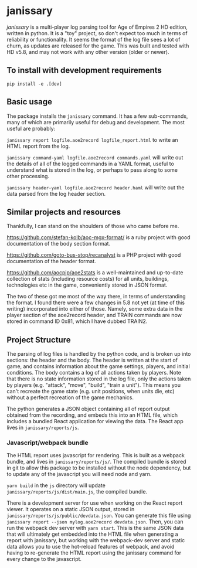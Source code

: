 # janissary

*janissary* is a multi-player log parsing tool for Age of Empires 2 HD edition,
written in python. It is a "toy" project, so don't expect too much in terms of
reliability or functionality. It seems the format of the log file sees a lot of
churn, as updates are released for the game. This was built and tested with HD
v5.8, and may not work with any other version (older or newer).

## To install with development requirements

`pip install -e .[dev]`

## Basic usage

The package installs the `janissary` command. It has a few sub-commands, many
of which are primarily useful for debug and development. The most useful are
probably:

`janissary report logfile.aoe2record logfile_report.html` to write an HTML
report from the log.

`janissary command-yaml logfile.aoe2record commands.yaml` will write out the
details of all of the logged commands in a YAML format, useful to understand
what is stored in the log, or perhaps to pass along to some other processing.

`janissary header-yaml logfile.aoe2record header.haml` will write out the data
parsed from the log header section.

## Similar projects and resources

Thankfully, I can stand on the shoulders of those who came before me.

https://github.com/stefan-kolb/aoc-mgx-format/ is a ruby project with good
documentation of the body section format.

https://github.com/goto-bus-stop/recanalyst is a PHP project with good
documentation of the header format.

https://github.com/aocpip/aoe2stats is a well-maintained and up-to-date collection
of stats (including resource costs) for all units, buildings, technologies etc in 
the game, conveniently stored in JSON format.

The two of these got me most of the way there, in terms of understanding
the format. I found there were a few changes in 5.8 not yet (at time of this
writing) incorporated into either of those. Namely, some extra data in the
player section of the aoe2record header, and TRAIN commands are now stored in
command ID 0x81, which I have dubbed TRAIN2.

## Project Structure

The parsing of log files is handled by the python code, and is broken up into sections: 
the header and the body. The header is written at the start of game, and contains information about the
game settings, players, and initial conditions. The body contains a log of all
actions taken by players. Note that there is no state information stored in
the log file, only the actions taken by players (e.g. "attack", "move",
"build", "train a unit"). This means you can't recreate the game state (e.g.
unit positions, when units die, etc) without a perfect recreation of the game
mechanics.

The python generates a JSON object containing all of report output obtained from the
recording, and embeds this into an HTML file, which includes a bundled React application
for viewing the data. The React app lives in `janissary/reports/js`.

### Javascript/webpack bundle

The HTML report uses javascript for rendering. This is built as a 
webpack bundle, and lives in `janissary/reports/js/`. The compiled bundle is
stored in git to allow this package to be installed without the node dependency,
but to update any of the javascript you will need node and yarn. 

`yarn build` in the `js` directory will update `janissary/reports/js/dist/main.js`, 
the compiled bundle.

There is a development server for use when working on the React report viewer.
It operates on a static JSON output, stored in `janissary/reports/js/public/devdata.json`.
You can generate this file using `janissary report --json mylog.aoe2record devdata.json`.
Then, you can run the webpack dev server with `yarn start`. This is the same JSON
data that will ultimately get embedded into the HTML file when generating a report
with janissary, but working with the webpack-dev server and static data allows you 
to use the hot-reload features of webpack, and avoid having to re-generate the
HTML report using the janissary command for every change to the javascript.


